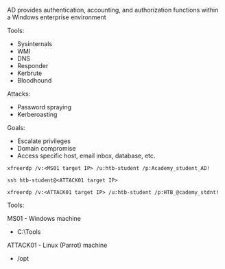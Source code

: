 
AD provides authentication, accounting, and authorization functions within a Windows enterprise environment

Tools:
- Sysinternals
- WMI
- DNS
- Responder
- Kerbrute
- Bloodhound

Attacks:
- Password spraying
- Kerberoasting


Goals:
- Escalate privileges
- Domain compromise
- Access specific host, email inbox, database, etc.

```shell-session
xfreerdp /v:<MS01 target IP> /u:htb-student /p:Academy_student_AD!
```

```shell-session
ssh htb-student@<ATTACK01 target IP>
```

```shell-session
xfreerdp /v:<ATTACK01 target IP> /u:htb-student /p:HTB_@cademy_stdnt!
```


Tools:

MS01 - Windows machine
- C:\Tools

ATTACK01 - Linux (Parrot) machine
- /opt

